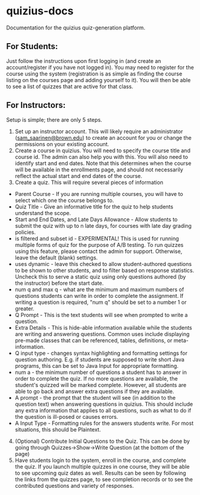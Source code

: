 # quizius-docs
Documentation for the quizius quiz-generation platform.

## For Students:
Just follow the instructions upon first logging in (and create an account/register if you have not logged in). You may need to register for the course using the system (registration is as simple as finding the course listing on the courses page and adding yourself to it). You will then be able to see a list of quizzes that are active for that class.

## For Instructors:
Setup is simple; there are only 5 steps.

1. Set up an instructor account. This will likely require an administrator (sam_saarinen@brown.edu) to create an account for you or change the permissions on your existing account.
2. Create a course in quizius. You will need to specify the course title and course id. The admin can also help you with this. You will also need to identify start and end dates. Note that this determines when the course will be available in the enrollments page, and should not necessarily reflect the actual start and end dates of the course.
3. Create a quiz. This will require several pieces of information
  * Parent Course - If you are running multiple courses, you will have to select which one the course belongs to.
  * Quiz Title - Give an informative title for the quiz to help students understand the scope.
  * Start and End Dates, and Late Days Allowance - Allow students to submit the quiz with up to n late days, for courses with late day grading policies.
  * is filtered and subset id - EXPERIMENTAL! This is used for running multiple forms of quiz for the purpose of A/B testing. To run quizzes using this feature, please contact the admin for support. Otherwise, leave the default (blank) settings.
  * uses dynamic - leave this checked to allow student-authored questions to be shown to other students, and to filter based on response statistics. Uncheck this to serve a static quiz using only questions authored (by the instructor) before the start date.
  * num q and max q - what are the minimum and maximum numbers of questions students can write in order to complete the assignment. If writing a question is required, "num q" should be set to a number 1 or greater.
  * Q Prompt - This is the text students will see when prompted to write a question.
  * Extra Details - This is hide-able information available while the students are writing and answering questions. Common uses include displaying pre-made classes that can be referenced, tables, definitions, or meta-information.
  * Q input type - changes syntax highlighting and formatting settings for question authoring. E.g. if students are supposed to write short Java programs, this can be set to Java Input for appropriate formatting.
  * num a - the minimum number of questions a student has to answer in order to complete the quiz. If no more questions are available, the student's quizzed will be marked complete. However, all students are able to go back and answer extra questions if they are available.
  * A prompt - the prompt that the student will see (in addition to the question text) when answering questions in quizius. This should include any extra information that applies to all questions, such as what to do if the question is ill-posed or causes errors.
  * A Input Type - Formatting rules for the answers students write. For most situations, this should be Plaintext.
4. (Optional) Contribute Initial Questions to the Quiz. This can be done by going through Quizzes->Show->Write Question (at the bottom of the page)
5. Have students login to the system, enroll in the course, and complete the quiz. If you launch multiple quizzes in one course, they will be able to see upcoming quiz dates as well. Results can be seen by following the links from the quizzes page, to see completion records or to see the contributed questions and variety of responses.

